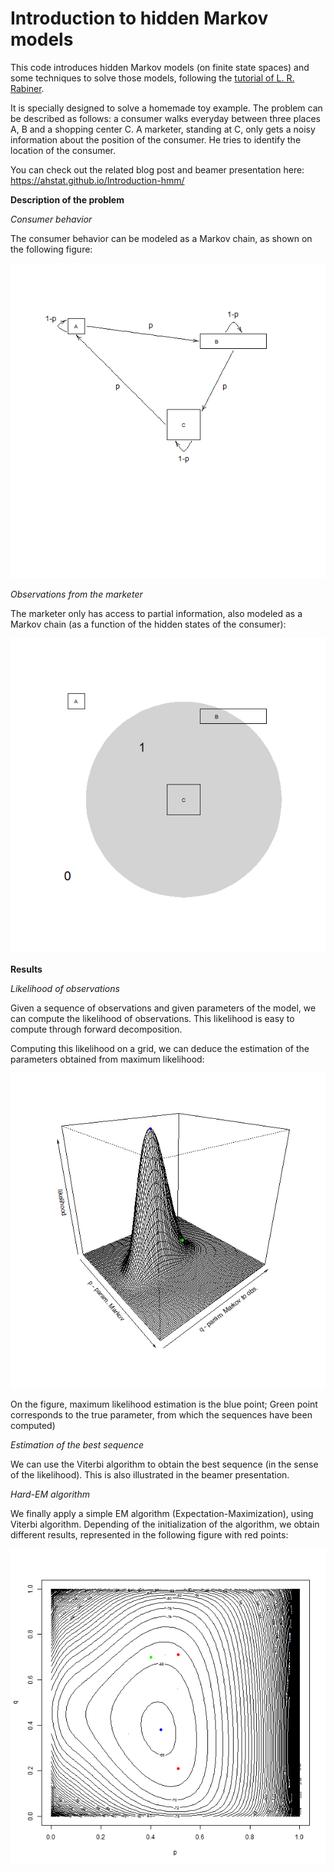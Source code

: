 # Introduction to hidden Markov models

This code introduces hidden Markov models (on finite state spaces) and some techniques to solve those models, following the <a href="https://ahstat.github.io/images/2014-6-11-Introduction-hmm/rabiner1989tutorial_hmm.pdf" target="_blank">tutorial of L. R. Rabiner</a>.

It is specially designed to solve a homemade toy example. The problem can be described as follows: a consumer walks everyday between three places A, B and a shopping center C. A marketer, standing at C, only gets a noisy information about the position of the consumer. He tries to identify the location of the consumer.

You can check out the related blog post and beamer presentation here: https://ahstat.github.io/Introduction-hmm/

**Description of the problem**

*Consumer behavior*

The consumer behavior can be modeled as a Markov chain, as shown on the following figure:

![Buildings and arrows](outputs/05-buildings_and_arrows.png) 

*Observations from the marketer*

The marketer only has access to partial information, also modeled as a Markov chain (as a function of the hidden states of the consumer):

![Buildings and arrows](outputs/06-buildings_and_circle.png) 

**Results**

*Likelihood of observations*

Given a sequence of observations and given parameters of the model, we can compute the likelihood of observations. This likelihood is easy to compute through forward decomposition.

Computing this likelihood on a grid, we can deduce the estimation of the parameters obtained from maximum likelihood:

![Likelihood of observations](outputs/01-Likelihood.png) 

On the figure, maximum likelihood estimation is the blue point; Green point corresponds to the true parameter, from which the sequences have been computed)

*Estimation of the best sequence*

We can use the Viterbi algorithm to obtain the best sequence (in the sense of the likelihood). This is also illustrated in the beamer presentation.

*Hard-EM algorithm*

We finally apply a simple EM algorithm (Expectation-Maximization), using Viterbi algorithm. Depending of the initialization of the algorithm, we obtain different results, represented in the following figure with red points:

![Likelihood of observations and hard-EM](outputs/03-log-likelihood_contour_and_EM_hard.png) 